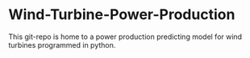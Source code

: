 # Wind-Turbine-Power-Production
This git-repo is home to a power production predicting model for wind turbines programmed in python. 
